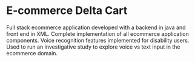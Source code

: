 # E-commerce Delta Cart

Full stack ecommerce application developed with a backend in java and front end in XML. Complete implementation of all ecommerce application components. Voice recognition features implemented for disability users. Used to run an investigative study to explore voice vs text input in the ecommerce domain.
